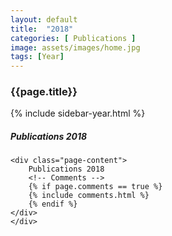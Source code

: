 ```yaml
---
layout: default
title:  "2018"
categories: [ Publications ]
image: assets/images/home.jpg
tags: [Year]
---
```


<div class="container">
<h3 class="font-weight-bold spanborder"><span>{{page.title}}</span></h3>
<div class="row">
    <div class="col-md-3">
        {% include sidebar-year.html %}
    </div>
    <div class="col-md-8">
    <h5> Publications 2018 </h5>

    <div class="page-content">
        Publications 2018
        <!-- Comments -->
        {% if page.comments == true %}
        {% include comments.html %}
        {% endif %}
    </div>
    </div>

</div>
</div>
